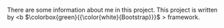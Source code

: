 There are some information about me in this project.
This project is written by <b $\colorbox{green}{{\color{white}{Bootstrap}}}$ ></b> framework.


